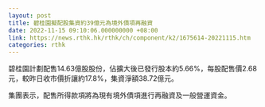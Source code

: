 ```yaml
---
layout: post
title: 碧桂園擬配股集資約39億元為境外債項再融資
date: 2022-11-15 09:10:06.000000000 +08:00
link: https://news.rthk.hk/rthk/ch/component/k2/1675614-20221115.htm
categories: rthk
---
```


碧桂園計劃配售14.63億股股份，佔擴大後已發行股本約5.66%，每股配售價2.68元，較昨日收市價折讓約17.8%，集資淨額38.72億元。

集團表示，配售所得款項將為現有境外債項進行再融資及一般營運資金。
